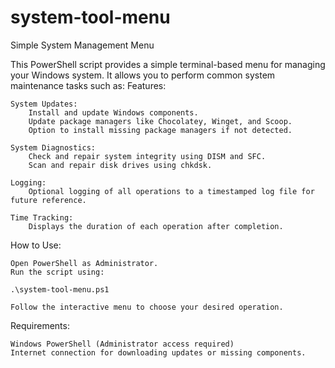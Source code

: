 # system-tool-menu
Simple System Management Menu

This PowerShell script provides a simple terminal-based menu for managing your Windows system. It allows you to perform common system maintenance tasks such as:
Features:

    System Updates:
        Install and update Windows components.
        Update package managers like Chocolatey, Winget, and Scoop.
        Option to install missing package managers if not detected.

    System Diagnostics:
        Check and repair system integrity using DISM and SFC.
        Scan and repair disk drives using chkdsk.

    Logging:
        Optional logging of all operations to a timestamped log file for future reference.

    Time Tracking:
        Displays the duration of each operation after completion.

How to Use:

    Open PowerShell as Administrator.
    Run the script using:

    .\system-tool-menu.ps1

    Follow the interactive menu to choose your desired operation.

Requirements:

    Windows PowerShell (Administrator access required)
    Internet connection for downloading updates or missing components.
